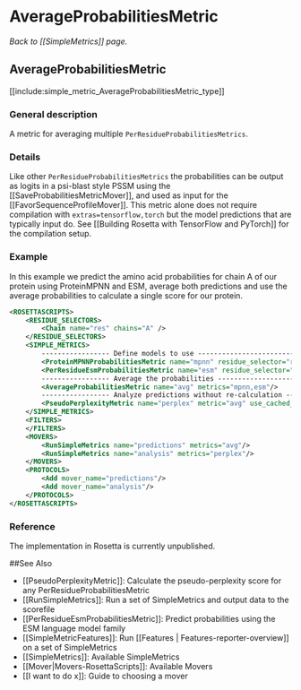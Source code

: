 # AverageProbabilitiesMetric
*Back to [[SimpleMetrics]] page.*
## AverageProbabilitiesMetric

[[include:simple_metric_AverageProbabilitiesMetric_type]]

### General description
A metric for averaging multiple `PerResidueProbabilitiesMetrics`.

### Details
Like other `PerResidueProbabilitiesMetrics` the probabilities can be output as logits in a psi-blast style PSSM using the [[SaveProbabilitiesMetricMover]], and used as input for the [[FavorSequenceProfileMover]]. This metric alone does not require compilation with `extras=tensorflow,torch` but the model predictions that are typically input do. See [[Building Rosetta with TensorFlow and PyTorch]] for the compilation setup.

### Example
In this example we predict the amino acid probabilities for chain A of our protein using ProteinMPNN and ESM, average both predictions and use the average probabilities to calculate a single score for our protein.
```xml
<ROSETTASCRIPTS>
    <RESIDUE_SELECTORS>
        <Chain name="res" chains="A" />
    </RESIDUE_SELECTORS>
    <SIMPLE_METRICS>
        ----------------- Define models to use -----------------------------
        <ProteinMPNNProbabilitiesMetric name="mpnn" residue_selector="res"/>
        <PerResidueEsmProbabilitiesMetric name="esm" residue_selector="res" model="esm2_t33_650M_UR50D"/>
        ----------------- Average the probabilities ------------------------
        <AverageProbabilitiesMetric name="avg" metrics="mpnn,esm"/>
        ----------------- Analyze predictions without re-calculation -------
        <PseudoPerplexityMetric name="perplex" metric="avg" use_cached_data="true"/>
    </SIMPLE_METRICS>
    <FILTERS>
    </FILTERS>
    <MOVERS>
        <RunSimpleMetrics name="predictions" metrics="avg"/>
        <RunSimpleMetrics name="analysis" metrics="perplex"/>
    </MOVERS>
    <PROTOCOLS>
        <Add mover_name="predictions"/>
        <Add mover_name="analysis"/>
    </PROTOCOLS>
</ROSETTASCRIPTS>
```

### Reference
The implementation in Rosetta is currently unpublished.

##See Also

* [[PseudoPerplexityMetric]]: Calculate the pseudo-perplexity score for any PerResidueProbabilitiesMetric
* [[RunSimpleMetrics]]: Run a set of SimpleMetrics and output data to the scorefile
* [[PerResidueEsmProbabilitiesMetric]]: Predict probabilities using the ESM language model family
* [[SimpleMetricFeatures]]: Run [[Features | Features-reporter-overview]] on a set of SimpleMetrics
* [[SimpleMetrics]]: Available SimpleMetrics
* [[Mover|Movers-RosettaScripts]]: Available Movers
* [[I want to do x]]: Guide to choosing a mover